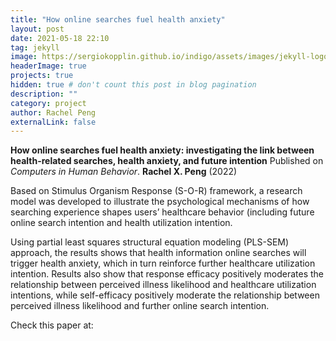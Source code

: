 ```yaml
---
title: "How online searches fuel health anxiety"
layout: post
date: 2021-05-18 22:10
tag: jekyll
image: https://sergiokopplin.github.io/indigo/assets/images/jekyll-logo-light-solid.png
headerImage: true
projects: true
hidden: true # don't count this post in blog pagination
description: ""
category: project
author: Rachel Peng
externalLink: false
---
```



**How online searches fuel health anxiety: investigating the link between health-related searches, health anxiety, and future intention**
Published on *Computers in Human Behavior*. **Rachel X. Peng** (2022)

Based on Stimulus Organism Response (S-O-R) framework, a research model was developed to illustrate the psychological mechanisms of how searching experience shapes users’ healthcare behavior (including future online search intention and health utilization intention. 

Using partial least squares structural equation modeling (PLS-SEM) approach, the results shows that health information online searches will trigger health anxiety, which in turn reinforce further healthcare utilization intention. Results also show that response efficacy positively moderates the relationship between perceived illness likelihood and healthcare utilization intentions, while self-efficacy positively moderate the relationship between perceived illness likelihood and further online search intention.

Check this paper at: 
